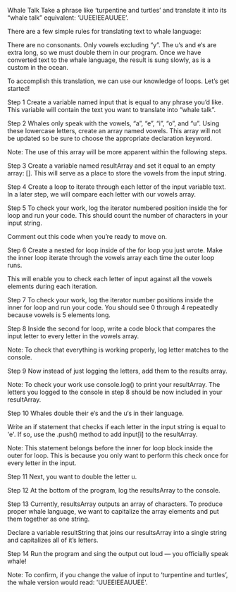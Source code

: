 Whale Talk
Take a phrase like ‘turpentine and turtles’ and translate it into its “whale talk” equivalent: ‘UUEEIEEAUUEE’.

There are a few simple rules for translating text to whale language:

There are no consonants. Only vowels excluding “y”.
The u‘s and e‘s are extra long, so we must double them in our program.
Once we have converted text to the whale language, the result is sung slowly, as is a custom in the ocean.

To accomplish this translation, we can use our knowledge of loops. Let’s get started!

Step 1
Create a variable named input that is equal to any phrase you’d like. This variable will contain the text you want to translate into “whale talk”.

Step 2
Whales only speak with the vowels, “a”, “e”, “i”, “o”, and “u”. Using these lowercase letters, create an array named vowels. This array will not be updated so be sure to choose the appropriate declaration keyword.

Note: The use of this array will be more apparent within the following steps.

Step 3
Create a variable named resultArray and set it equal to an empty array: []. This will serve as a place to store the vowels from the input string.

Step 4
Create a loop to iterate through each letter of the input variable text. In a later step, we will compare each letter with our vowels array.

Step 5
To check your work, log the iterator numbered position inside the for loop and run your code. This should count the number of characters in your input string.

Comment out this code when you’re ready to move on.

Step 6
Create a nested for loop inside of the for loop you just wrote. Make the inner loop iterate through the vowels array each time the outer loop runs.

This will enable you to check each letter of input against all the vowels elements during each iteration.

Step 7
To check your work, log the iterator number positions inside the inner for loop and run your code. You should see 0 through 4 repeatedly because vowels is 5 elements long.

Step 8
Inside the second for loop, write a code block that compares the input letter to every letter in the vowels array.

Note: To check that everything is working properly, log letter matches to the console.

Step 9
Now instead of just logging the letters, add them to the results array.

Note: To check your work use console.log() to print your resultArray. The letters you logged to the console in step 8 should be now included in your resultArray.

Step 10
Whales double their e‘s and the u‘s in their language.

Write an if statement that checks if each letter in the input string is equal to 'e'. If so, use the .push() method to add input[i] to the resultArray.

Note: This statement belongs before the inner for loop block inside the outer for loop. This is because you only want to perform this check once for every letter in the input.

Step 11
Next, you want to double the letter u.

Step 12
At the bottom of the program, log the resultsArray to the console.

Step 13
Currently, resultsArray outputs an array of characters. To produce proper whale language, we want to capitalize the array elements and put them together as one string.

Declare a variable resultString that joins our resultsArray into a single string and capitalizes all of it’s letters.

Step 14
Run the program and sing the output out loud — you officially speak whale!

Note: To confirm, if you change the value of input to ‘turpentine and turtles’, the whale version would read: 'UUEEIEEAUUEE'.